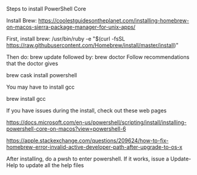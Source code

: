 Steps to install PowerShell Core

Install Brew:
https://coolestguidesontheplanet.com/installing-homebrew-on-macos-sierra-package-manager-for-unix-apps/

First, install brew:
/usr/bin/ruby -e "$(curl -fsSL https://raw.githubusercontent.com/Homebrew/install/master/install)"

Then do: brew update
followed by: brew doctor
Follow recommendations that the doctor gives


brew cask install powershell

You may have to install gcc

brew install gcc

If you have issues during the install, check out these web pages

https://docs.microsoft.com/en-us/powershell/scripting/install/installing-powershell-core-on-macos?view=powershell-6

https://apple.stackexchange.com/questions/209624/how-to-fix-homebrew-error-invalid-active-developer-path-after-upgrade-to-os-x

After installing, do a
pwsh
to enter powershell. If it works, issue a Update-Help to update all the help files
